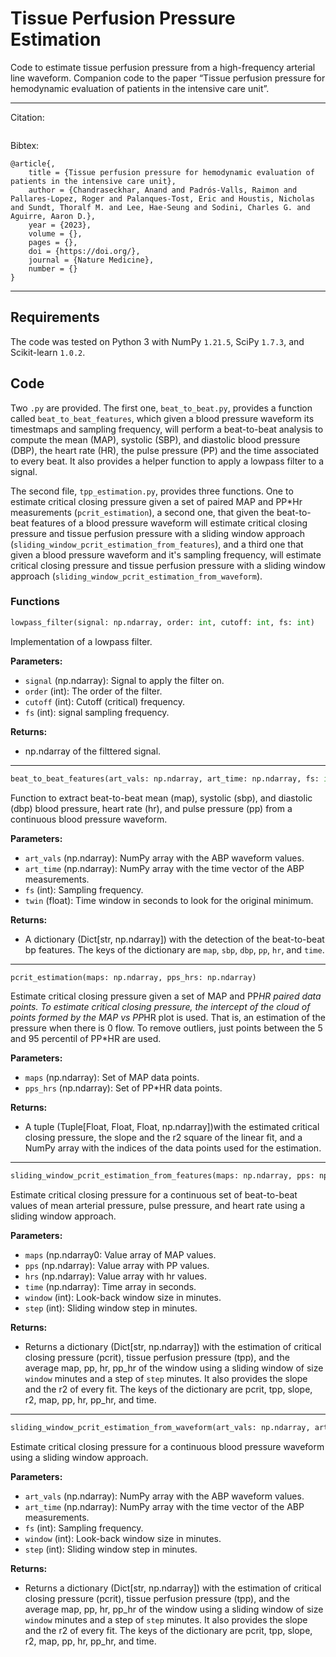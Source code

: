 # Tissue Perfusion Pressure Estimation
Code to estimate tissue perfusion pressure from a high-frequency arterial line waveform.
Companion code to the paper “Tissue perfusion pressure for hemodynamic evaluation of patients in the intensive care unit”.

--------
Citation:
```
```

Bibtex: 
```
@article{,
    title = {Tissue perfusion pressure for hemodynamic evaluation of patients in the intensive care unit},
    author = {Chandraseckhar, Anand and Padrós-Valls, Raimon and Pallares-Lopez, Roger and Palanques-Tost, Eric and Houstis, Nicholas and Sundt, Thoralf M. and Lee, Hae-Seung and Sodini, Charles G. and Aguirre, Aaron D.},
    year = {2023},
    volume = {},
    pages = {},
    doi = {https://doi.org/},
    journal = {Nature Medicine},
    number = {}
}
```
--------

## Requirements

The code was tested on Python 3 with NumPy `1.21.5`, SciPy `1.7.3`, and Scikit-learn `1.0.2`.

## Code

Two `.py` are provided. The first one, `beat_to_beat.py`, provides a function called `beat_to_beat_features`, which given a blood pressure waveform its timestmaps and sampling frequency, will perform a beat-to-beat analysis to compute the mean (MAP), systolic (SBP), and diastolic blood pressure (DBP), the heart rate (HR), the pulse pressure (PP) and the time associated to every beat. It also provides a helper function to apply a lowpass filter to a signal.

The second file, `tpp_estimation.py`, provides three functions. One to estimate critical closing pressure given a set of paired MAP and PP*Hr measurements (`pcrit_estimation`), a second one, that given the beat-to-beat features of a blood pressure waveform will estimate critical closing pressure and tissue perfusion pressure with a sliding window approach (`sliding_window_pcrit_estimation_from_features`), and a third one that given a blood pressure waveform and it's sampling frequency, will estimate critical closing pressure and tissue perfusion pressure with a sliding window approach (`sliding_window_pcrit_estimation_from_waveform`).

### Functions
```python
lowpass_filter(signal: np.ndarray, order: int, cutoff: int, fs: int)
```
Implementation of a lowpass filter.

**Parameters:**
- `signal` (np.ndarray): Signal to apply the filter on.
- `order` (int): The order of the filter.
- `cutoff` (int): Cutoff (critical) frequency.
- `fs` (int): signal sampling frequency.

**Returns:**
- np.ndarray of the filttered signal.
--------
```python
beat_to_beat_features(art_vals: np.ndarray, art_time: np.ndarray, fs: int = 120, twin: float = 0.1)
```
Function to extract beat-to-beat mean (map), systolic (sbp), and diastolic (dbp) blood pressure, heart rate (hr), and pulse pressure (pp) from a continuous blood pressure waveform.
 
**Parameters:**
- `art_vals` (np.ndarray): NumPy array with the ABP waveform values.
- `art_time` (np.ndarray): NumPy array with the time vector of the ABP measurements.
- `fs` (int): Sampling frequency.
- `twin` (float): Time window in seconds to look for the original minimum.

**Returns:**
- A dictionary (Dict[str, np.ndarray]) with the detection of the beat-to-beat bp features. The keys of the dictionary are `map`, `sbp`, `dbp`, `pp`, `hr`, and `time`.
--------
```python
pcrit_estimation(maps: np.ndarray, pps_hrs: np.ndarray)
```    
Estimate critical closing pressure given a set of MAP and PP*HR paired data points. To estimate critical closing pressure, the intercept of the cloud of points formed by the MAP vs PP*HR plot is used. That is, an estimation of the pressure when there is 0 flow. To remove outliers, just points between the 5 and 95 percentil of PP*HR are used.

**Parameters:**
- `maps` (np.ndarray): Set of MAP data points.
- `pps_hrs` (np.ndarray): Set of PP*HR data points.

**Returns:**
- A tuple (Tuple[Float, Float, Float, np.ndarray])with the estimated critical closing pressure, the slope and the r2 square of the linear fit, and a NumPy array with the indices of the data points used for the estimation.
--------
```python
sliding_window_pcrit_estimation_from_features(maps: np.ndarray, pps: np.ndarray, hrs: np.ndarray, time: np.ndarray, window: int = 1, step: int = 1)
```     
Estimate critical closing pressure for a continuous set of beat-to-beat values of mean arterial pressure, pulse pressure, and heart rate using a sliding window approach.

**Parameters:**
- `maps` (np.ndarray0: Value array of MAP values.
- `pps` (np.ndarray): Value array with PP values.
- `hrs` (np.ndarray): Value array with hr values.
- `time` (np.ndarray): Time array in seconds.
- `window` (int): Look-back window size in minutes.
- `step` (int): Sliding window step in minutes.

**Returns:**
- Returns a dictionary (Dict[str, np.ndarray]) with the estimation of critical closing pressure (pcrit), tissue perfusion pressure (tpp), and the average map, pp, hr, pp_hr of the window using a sliding window of size `window` minutes and a step of `step` minutes. It also provides the slope and the r2 of every fit. The keys of the dictionary are pcrit, tpp, slope, r2, map, pp, hr, pp_hr, and time.
--------
```python
sliding_window_pcrit_estimation_from_waveform(art_vals: np.ndarray, art_time: np.ndarray, fs: int = 120, window: int = 1, step: int = 1)
```
Estimate critical closing pressure for a continuous blood pressure waveform using a sliding window approach.

**Parameters:**
- `art_vals` (np.ndarray): NumPy array with the ABP waveform values.
- `art_time` (np.ndarray): NumPy array with the time vector of the ABP measurements.
- `fs` (int): Sampling frequency.
- `window` (int): Look-back window size in minutes.
- `step` (int): Sliding window step in minutes.
    
**Returns:**
- Returns a dictionary (Dict[str, np.ndarray]) with the estimation of critical closing pressure (pcrit), tissue perfusion pressure (tpp), and the average map, pp, hr, pp_hr of the window using a sliding window of size `window` minutes and a step of `step` minutes. It also provides the slope and the r2 of every fit. The keys of the dictionary are pcrit, tpp, slope, r2, map, pp, hr, pp_hr, and time.
